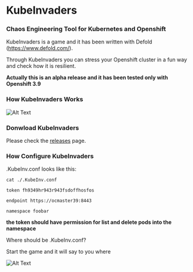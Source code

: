 # KubeInvaders
### Chaos Engineering Tool for Kubernetes and Openshift

KubeInvaders is a game and it has been written with Defold (https://www.defold.com/).

Through KubeInvaders you can stress your Openshift cluster in a fun way and check how it is resilient.

**Actually this is an alpha release and it has been tested only with Openshift 3.9**

### How KubeInvaders Works

![Alt Text](https://github.com/lucky-sideburn/KubeInvaders/blob/master/kubeinvaders.gif)

### Donwload KubeInvaders

Please check the [releases](https://github.com/lucky-sideburn/KubeInvaders/releases) page.


### How Configure KubeInvaders

.KubeInv.conf looks like this:

```
cat ./.KubeInv.conf

token fh9349hr943r943fsdoffhosfos

endpoint https://ocmaster39:8443

namespace foobar
```
**the token should have permission for list and delete pods into the namespace**

Where should be .KubeInv.conf?

Start the game and it will say to you where

![Alt Text](https://github.com/lucky-sideburn/KubeInvaders/blob/master/conf.png)

